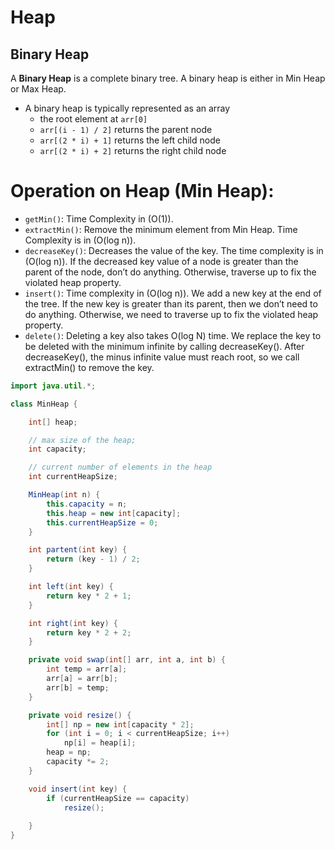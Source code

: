 # Heap

## Binary Heap

A __Binary Heap__ is a complete binary tree. A binary heap is either in Min Heap or Max Heap.

- A binary heap is typically represented as an array
    - the root element at `arr[0]`
    - `arr[(i - 1) / 2]` returns the parent node
    - `arr[(2 * i) + 1]` returns the left child node
    - `arr[(2 * i) + 2]` returns the right child node

# Operation on Heap (Min Heap):
- `getMin()`: Time Complexity in \(O(1)\). 
- `extractMin()`: Remove the minimum element from Min Heap. Time Complexity is in \(O(log n)\).
- `decreaseKey()`: Decreases the value of the key. The time complexity is in \(O(log n)\). If the decreased key value of a node is greater than the parent of the node, don’t do anything. Otherwise, traverse up to fix the violated heap property.
- `insert()`: Time complexity in \(O(log n)\). We add a new key at the end of the tree. If the new key is greater than its parent, then we don’t need to do anything. Otherwise, we need to traverse up to fix the violated heap property.
- `delete()`: Deleting a key also takes O(log N) time. We replace the key to be deleted with the minimum infinite by calling decreaseKey(). After decreaseKey(), the minus infinite value must reach root, so we call extractMin() to remove the key.

```java
import java.util.*;

class MinHeap {

    int[] heap;

    // max size of the heap;
    int capacity;

    // current number of elements in the heap
    int currentHeapSize;

    MinHeap(int n) { 
        this.capacity = n;
        this.heap = new int[capacity];
        this.currentHeapSize = 0;
    }

    int partent(int key) {
        return (key - 1) / 2;
    }

    int left(int key) { 
        return key * 2 + 1;
    }

    int right(int key) { 
        return key * 2 + 2;
    }

    private void swap(int[] arr, int a, int b) { 
        int temp = arr[a];
        arr[a] = arr[b];
        arr[b] = temp;
    }

    private void resize() {
        int[] np = new int[capacity * 2];
        for (int i = 0; i < currentHeapSize; i++)
            np[i] = heap[i];
        heap = np;
        capacity *= 2;
    }

    void insert(int key) { 
        if (currentHeapSize == capacity)
            resize();
        
    }
}
```